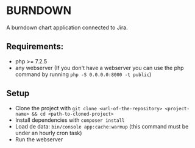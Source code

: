 # BURNDOWN

A burndown chart application connected to Jira.

## Requirements:
* php >= 7.2.5
* any webserver (If you don't have a webserver you can use the php command by running `php -S 0.0.0.0:8000 -t public`)

## Setup
* Clone the project with `git clone <url-of-the-repository> <project-name> && cd <path-to-cloned-project>`  
* Install dependencies with `composer install`
* Load de data: `bin/console app:cache:warmup` (this command must be under an hourly cron task)
* Run the webserver
